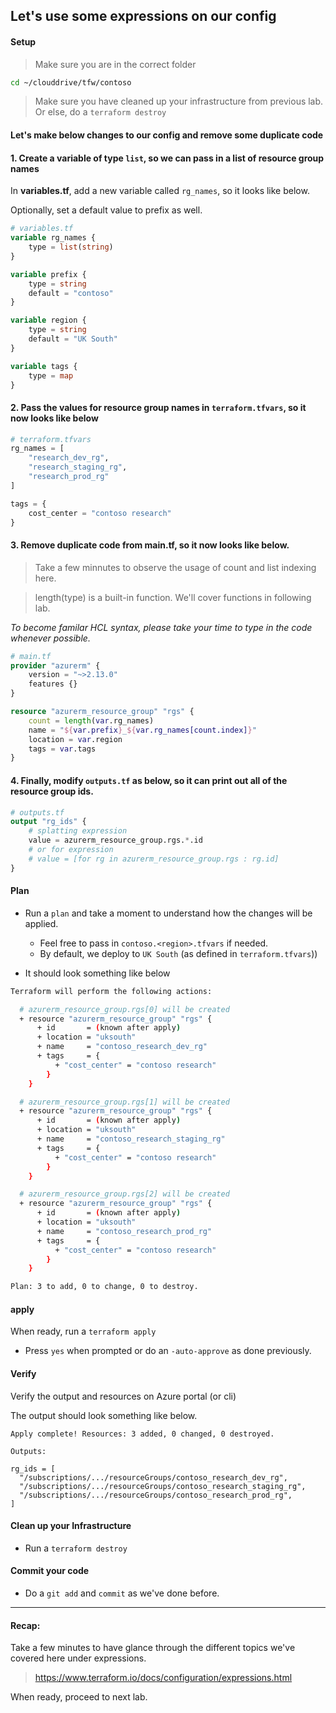 ## Let's use some expressions on our config

#### Setup

> Make sure you are in the correct folder

```bash
cd ~/clouddrive/tfw/contoso
```

> Make sure you have cleaned up your infrastructure from previous lab. Or else, do a `terraform destroy`

#### Let's make below changes to our config and remove some duplicate code

#### 1. Create a variable of type `list`, so we can pass in a list of resource group names

In **variables.tf**, add a new variable called `rg_names`, so it looks like below.  

Optionally, set a default value to prefix as well.

```terraform
# variables.tf
variable rg_names {
    type = list(string)    
}

variable prefix {
    type = string
    default = "contoso"
}

variable region {           
    type = string
    default = "UK South"
}

variable tags {
    type = map          
}
```

#### 2. Pass the values for resource group names in `terraform.tfvars`, so it now looks like below

```terraform
# terraform.tfvars
rg_names = [
    "research_dev_rg",
    "research_staging_rg",
    "research_prod_rg"
]

tags = {  
    cost_center = "contoso research"    
} 
```

#### 3. Remove duplicate code from main.tf, so it now looks like below.

> Take a few minnutes to observe the usage of count and list indexing here.

> length(type) is a built-in function. We'll cover functions in following lab. 


_To become familar HCL syntax, please take your time to type in the code whenever possible._

```terraform
# main.tf
provider "azurerm" {
    version = "~>2.13.0"
    features {}    
}

resource "azurerm_resource_group" "rgs" {  
    count = length(var.rg_names)
    name = "${var.prefix}_${var.rg_names[count.index]}"
    location = var.region
    tags = var.tags
}
```

#### 4. Finally, modify `outputs.tf` as below, so it can print out all of the resource group ids.

```terraform
# outputs.tf
output "rg_ids" {    
    # splatting expression
    value = azurerm_resource_group.rgs.*.id   
    # or for expression
    # value = [for rg in azurerm_resource_group.rgs : rg.id]     
}
```

#### Plan

* Run a `plan` and take a moment to understand how the changes will be applied. 

    * Feel free to pass in `contoso.<region>.tfvars` if needed. 
    * By default, we deploy to `UK South` (as defined in `terraform.tfvars`))

* It should look something like below

```bash
Terraform will perform the following actions:

  # azurerm_resource_group.rgs[0] will be created
  + resource "azurerm_resource_group" "rgs" {
      + id       = (known after apply)
      + location = "uksouth"
      + name     = "contoso_research_dev_rg"
      + tags     = {
          + "cost_center" = "contoso research"
        }
    }

  # azurerm_resource_group.rgs[1] will be created
  + resource "azurerm_resource_group" "rgs" {
      + id       = (known after apply)
      + location = "uksouth"
      + name     = "contoso_research_staging_rg"
      + tags     = {
          + "cost_center" = "contoso research"
        }
    }

  # azurerm_resource_group.rgs[2] will be created
  + resource "azurerm_resource_group" "rgs" {
      + id       = (known after apply)
      + location = "uksouth"
      + name     = "contoso_research_prod_rg"
      + tags     = {
          + "cost_center" = "contoso research"
        }
    }

Plan: 3 to add, 0 to change, 0 to destroy.

```

#### apply

When ready, run a `terraform apply`

* Press `yes` when prompted or do an `-auto-approve` as done previously.

#### Verify

Verify the output and resources on Azure portal (or cli)

The output should look something like below.

```
Apply complete! Resources: 3 added, 0 changed, 0 destroyed.

Outputs:

rg_ids = [
  "/subscriptions/.../resourceGroups/contoso_research_dev_rg",
  "/subscriptions/.../resourceGroups/contoso_research_staging_rg",
  "/subscriptions/.../resourceGroups/contoso_research_prod_rg",
]
```

#### Clean up your Infrastructure

* Run a `terraform destroy`

#### Commit your code
* Do a `git add` and `commit` as we've done before.

---

#### Recap:

Take a few minutes to have glance through the different topics we've covered here under expressions.

> https://www.terraform.io/docs/configuration/expressions.html

When ready, proceed to next lab.
